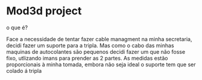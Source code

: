 # Mod3d project

o que é?

Face a necessidade de tentar fazer cable managment na minha secretaria, decidi fazer um suporte para a tripla. Mas como o cabo das minhas maquinas de autocolantes são pequenos decidi fazer um que não fosse fixo, utlizando imans para prender as 2 partes. 
As medidas estão proporcionais à minha tomada, embora não seja ideal o suporte tem que ser colado á tripla
